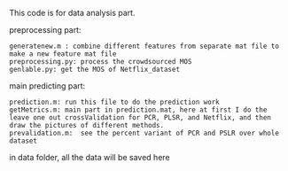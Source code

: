 This code is for data analysis part.

preprocessing part:

    generatenew.m : combine different features from separate mat file to make a new feature mat file
    preprocessing.py: process the crowdsourced MOS
    genlable.py: get the MOS of Netflix_dataset

main predicting part:

    prediction.m: run this file to do the prediction work
    getMetrics.m: main part in prediction.mat, here at first I do the leave one out crossValidation for PCR, PLSR, and Netflix, and then draw the pictures of different methods.
    prevalidation.m:  see the percent variant of PCR and PSLR over whole dataset

in data folder, all the data will be saved here
